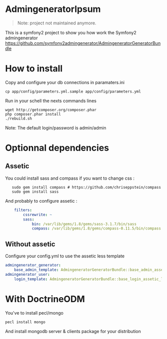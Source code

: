 # AdmingeneratorIpsum

> Note: project not maintained anymore.

This is a symfony2 project to show you how work the Symfony2 admingenerator
https://github.com/symfony2admingenerator/AdmingeneratorGeneratorBundle

# How to install

Copy and configure your db connections in paramaters.ini

```
cp app/config/parameters.yml.sample app/config/parameters.yml
```

Run in your schell the nexts commands lines

```
wget http://getcomposer.org/composer.phar
php composer.phar install
./rebuild.sh
```

Note:  The default login/password is admin/admin

# Optionnal dependencies

##  Assetic

You could install sass and compass if you want to change css :

```shell
   sudo gem install compass # https://github.com/chriseppstein/compass
   sudo gem install sass
```

And probably to configure assetic :

```yaml
    filters:
        cssrewrite: ~
        sass:
            bin: /var/lib/gems/1.8/gems/sass-3.1.7/bin/sass
            compass: /var/lib/gems/1.8/gems/compass-0.11.5/bin/compass
```

##  Without assetic

Configure your config.yml to use the assetic less template

``` yaml
admingenerator_generator:
    base_admin_template: AdmingeneratorGeneratorBundle::base_admin_assetic_less.html.twig
admingenerator_user:
    login_template: AdmingeneratorGeneratorBundle::base_login_assetic_less.html.twig
```

# With DoctrineODM

You've to install pecl/mongo

```
pecl install mongo
```

And install mongodb server & clients package for your distribution


